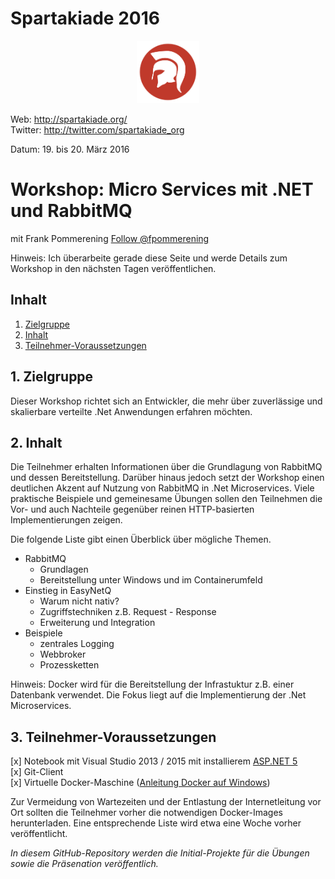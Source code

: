 # Spartakiade 2016

<p align="center"><img src="images/logo_spartakiade.png" width=100/></p>

Web: http://spartakiade.org/  
Twitter: http://twitter.com/spartakiade_org

Datum: 19. bis 20. März 2016

# Workshop: Micro Services mit .NET und RabbitMQ
mit Frank Pommerening <a href="https://twitter.com/fpommerening" class="twitter-follow-button" data-show-count="false" data-show-screen-name="false">Follow @fpommerening</a>
<script>!function(d,s,id){var js,fjs=d.getElementsByTagName(s)[0],p=/^http:/.test(d.location)?'http':'https';if(!d.getElementById(id)){js=d.createElement(s);js.id=id;js.src=p+'://platform.twitter.com/widgets.js';fjs.parentNode.insertBefore(js,fjs);}}(document, 'script', 'twitter-wjs');</script>

Hinweis: Ich überarbeite gerade diese Seite und werde Details zum Workshop in den nächsten Tagen veröffentlichen.

## Inhalt
1. [Zielgruppe](#zielgruppe)
2. [Inhalt](#inhalt)
3. [Teilnehmer-Voraussetzungen](#voraussetzungen)

<a name="zielgruppe"></a>
## 1. Zielgruppe
Dieser Workshop richtet sich an Entwickler, die mehr über zuverlässige und skalierbare verteilte .Net Anwendungen erfahren möchten.

<a name="themen"></a>
## 2. Inhalt
Die Teilnehmer erhalten Informationen über die Grundlagung von RabbitMQ und dessen Bereitstellung. Darüber hinaus jedoch setzt der Workshop einen 
deutlichen Akzent auf Nutzung von RabbitMQ in .Net Microservices. Viele praktische Beispiele und gemeinesame Übungen sollen den Teilnehmen die Vor- 
und auch Nachteile gegenüber reinen HTTP-basierten Implementierungen zeigen.

Die folgende Liste gibt einen Überblick über mögliche Themen.
- RabbitMQ
   - Grundlagen
   - Bereitstellung unter Windows und im Containerumfeld
- Einstieg in EasyNetQ
   - Warum nicht nativ?
   - Zugriffstechniken z.B. Request - Response
   - Erweiterung und Integration
- Beispiele
   - zentrales Logging
   - Webbroker
   - Prozessketten

Hinweis: Docker wird für die Bereitstellung der Infrastuktur z.B. einer Datenbank verwendet. Die Fokus liegt auf die Implementierung der .Net Microservices. 

<a name="voraussetzungen"></a>
## 3. Teilnehmer-Voraussetzungen
[x] Notebook mit Visual Studio 2013 / 2015 mit installierem <a href="https://docs.asp.net/en/latest/getting-started/installing-on-windows.html">ASP.NET 5</a><br>
[x] Git-Client </br>
[x] Virtuelle Docker-Maschine (<a href="https://docs.docker.com/engine/installation/windows/">Anleitung Docker auf Windows</a>)

Zur Vermeidung von Wartezeiten und der Entlastung der Internetleitung vor Ort sollten die Teilnehmer vorher die notwendigen Docker-Images herunterladen.
Eine entsprechende Liste wird etwa eine Woche vorher veröffentlicht.

*In diesem GitHub-Repository werden die Initial-Projekte für die Übungen sowie die Präsenation veröffentlich.* 